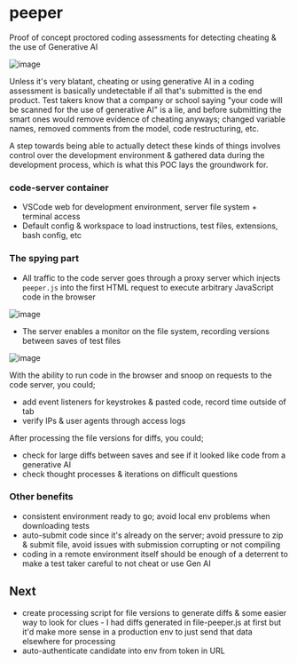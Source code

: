 # peeper

Proof of concept proctored coding assessments for detecting cheating & the use of Generative AI

![image](https://github.com/user-attachments/assets/451f3776-964f-4e2f-9f1e-daa02b814e17)

Unless it's very blatant, cheating or using generative AI in a coding assessment is basically undetectable if all that's submitted is the end product. Test takers know that a company or school saying "your code will be scanned for the use of generative AI" is a lie, and before submitting the smart ones would remove evidence of cheating anyways; changed variable names, removed comments from the model, code restructuring, etc.

A step towards being able to actually detect these kinds of things involves control over the development environment & gathered data during the development process, which is what this POC lays the groundwork for.

### code-server container
- VSCode web for development environment, server file system + terminal access
- Default config & workspace to load instructions, test files, extensions, bash config, etc

### The spying part
- All traffic to the code server goes through a proxy server which injects `peeper.js` into the first HTML request to execute arbitrary JavaScript code in the browser

![image](https://github.com/user-attachments/assets/0acf4c2f-bdb8-4d68-8c60-7eb0bac4fb48)

  
- The server enables a monitor on the file system, recording versions between saves of test files

![image](https://github.com/user-attachments/assets/ae869c9e-dfc4-44ff-9fc9-bc2a017734c0)






With the ability to run code in the browser and snoop on requests to the code server, you could;
- add event listeners for keystrokes & pasted code, record time outside of tab
- verify IPs & user agents through access logs

After processing the file versions for diffs, you could;
- check for large diffs between saves and see if it looked like code from a generative AI
- check thought processes & iterations on difficult questions



### Other benefits
- consistent environment ready to go; avoid local env problems when downloading tests
- auto-submit code since it's already on the server; avoid pressure to zip & submit file, avoid issues with submission corrupting or not compiling
- coding in a remote environment itself should be enough of a deterrent to make a test taker careful to not cheat or use Gen AI


## Next
- create processing script for file versions to generate diffs & some easier way to look for clues - I had diffs generated in file-peeper.js at first but it'd make more sense in a production env to just send that data elsewhere for processing
- auto-authenticate candidate into env from token in URL
